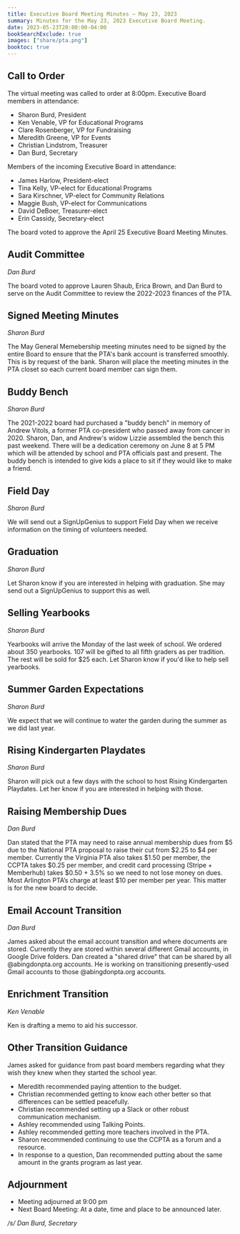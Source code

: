 ```yaml
---
title: Executive Board Meeting Minutes — May 23, 2023
summary: Minutes for the May 23, 2023 Executive Board Meeting.
date: 2023-05-23T20:00:00-04:00
bookSearchExclude: true
images: ["share/pta.png"]
booktoc: true
---
```


## Call to Order

The virtual meeting was called to order at 8:00pm. Executive Board members in attendance:
- Sharon Burd, President
- Ken Venable, VP for Educational Programs
- Clare Rosenberger, VP for Fundraising
- Meredith Greene, VP for Events
- Christian Lindstrom, Treasurer
- Dan Burd, Secretary

Members of the incoming Executive Board in attendance:
- James Harlow, President-elect
- Tina Kelly, VP-elect for Educational Programs
- Sara Kirschner, VP-elect for Community Relations
- Maggie Bush, VP-elect for Communications
- David DeBoer, Treasurer-elect
- Erin Cassidy, Secretary-elect

The board voted to approve the April 25 Executive Board Meeting Minutes.

## Audit Committee
*Dan Burd*

The board voted to approve Lauren Shaub, Erica Brown, and Dan Burd to serve on the Audit Committee to review the 2022-2023 finances of the PTA.

## Signed Meeting Minutes
*Sharon Burd*

The May General Memebership meeting minutes need to be signed by the entire Board to ensure that the PTA's bank account is transferred smoothly. This is by request of the bank. Sharon will place the meeting minutes in the PTA closet so each current board member can sign them.

## Buddy Bench
*Sharon Burd*

The 2021-2022 board had purchased a "buddy bench" in memory of Andrew Vitols, a former PTA co-president who passed away from cancer in 2020. Sharon, Dan, and Andrew's widow Lizzie assembled the bench this past weekend. There will be a dedication ceremony on June 8 at 5 PM which will be attended by school and PTA officials past and present. The buddy bench is intended to give kids a place to sit if they would like to make a friend.

## Field Day
*Sharon Burd*

We will send out a SignUpGenius to support Field Day when we receive information on the timing of volunteers needed.

## Graduation
*Sharon Burd*

Let Sharon know if you are interested in helping with graduation. She may send out a SignUpGenius to support this as well.

## Selling Yearbooks
*Sharon Burd*

Yearbooks will arrive the Monday of the last week of school. We ordered about 350 yearbooks. 107 will be gifted to all fifth graders as per tradition. The rest will be sold for $25 each. Let Sharon know if you'd like to help sell yearbooks.

## Summer Garden Expectations
*Sharon Burd*

We expect that we will continue to water the garden during the summer as we did last year.

## Rising Kindergarten Playdates
*Sharon Burd*

Sharon will pick out a few days with the school to host Rising Kindergarten Playdates. Let her know if you are interested in helping with those.

## Raising Membership Dues
*Dan Burd*

Dan stated that the PTA may need to raise annual membership dues from $5 due to the National PTA proposal to raise their cut from $2.25 to $4 per member. Currently the Virginia PTA also takes $1.50 per member, the CCPTA takes $0.25 per member, and credit card processing (Stripe + Memberhub) takes $0.50 + 3.5% so we need to not lose money on dues. Most Arlington PTA’s charge at least $10 per member per year. This matter is for the new board to decide.

## Email Account Transition
*Dan Burd*

James asked about the email account transition and where documents are stored. Currently they are stored within several different Gmail accounts, in Google Drive folders. Dan created a "shared drive" that can be shared by all @abingdonpta.org accounts. He is working on transitioning presently-used Gmail accounts to those @abingdonpta.org accounts.

## Enrichment Transition
*Ken Venable*

Ken is drafting a memo to aid his successor.

## Other Transition Guidance

James asked for guidance from past board members regarding what they wish they knew when they started the school year.
- Meredith recommended paying attention to the budget.
- Christian recommended getting to know each other better so that differences can be settled peacefully.
- Christian recommended setting up a Slack or other robust communication mechanism.
- Ashley recommended using Talking Points.
- Ashley recommended getting more teachers involved in the PTA.
- Sharon recommended continuing to use the CCPTA as a forum and a resource.
- In response to a question, Dan recommended putting about the same amount in the grants program as last year.

## Adjournment

- Meeting adjourned at 9:00 pm
- Next Board Meeting: At a date, time and place to be announced later.

*/s/ Dan Burd, Secretary*